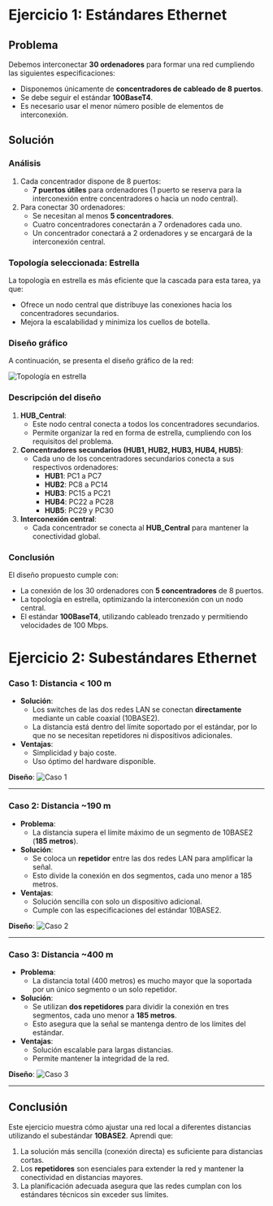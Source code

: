 # Ejercicio 1: Estándares Ethernet

## Problema
Debemos interconectar **30 ordenadores** para formar una red cumpliendo las siguientes especificaciones:
- Disponemos únicamente de **concentradores de cableado de 8 puertos**.
- Se debe seguir el estándar **100BaseT4**.
- Es necesario usar el menor número posible de elementos de interconexión.

## Solución

### Análisis
1. Cada concentrador dispone de 8 puertos:
   - **7 puertos útiles** para ordenadores (1 puerto se reserva para la interconexión entre concentradores o hacia un nodo central).
2. Para conectar 30 ordenadores:
   - Se necesitan al menos **5 concentradores**.
   - Cuatro concentradores conectarán a 7 ordenadores cada uno.
   - Un concentrador conectará a 2 ordenadores y se encargará de la interconexión central.

### Topología seleccionada: Estrella
La topología en estrella es más eficiente que la cascada para esta tarea, ya que:
- Ofrece un nodo central que distribuye las conexiones hacia los concentradores secundarios.
- Mejora la escalabilidad y minimiza los cuellos de botella.

### Diseño gráfico
A continuación, se presenta el diseño gráfico de la red:

![Topología en estrella](https://i.imgur.com/BGYCQ1C.png)

### Descripción del diseño
1. **HUB_Central**:
   - Este nodo central conecta a todos los concentradores secundarios.
   - Permite organizar la red en forma de estrella, cumpliendo con los requisitos del problema.
2. **Concentradores secundarios (HUB1, HUB2, HUB3, HUB4, HUB5)**:
   - Cada uno de los concentradores secundarios conecta a sus respectivos ordenadores:
     - **HUB1**: PC1 a PC7
     - **HUB2**: PC8 a PC14
     - **HUB3**: PC15 a PC21
     - **HUB4**: PC22 a PC28
     - **HUB5**: PC29 y PC30
3. **Interconexión central**:
   - Cada concentrador se conecta al **HUB_Central** para mantener la conectividad global.

### Conclusión
El diseño propuesto cumple con:
- La conexión de los 30 ordenadores con **5 concentradores** de 8 puertos.
- La topología en estrella, optimizando la interconexión con un nodo central.
- El estándar **100BaseT4**, utilizando cableado trenzado y permitiendo velocidades de 100 Mbps.



# Ejercicio 2: Subestándares Ethernet
### Caso 1: Distancia < 100 m
- **Solución**:
  - Los switches de las dos redes LAN se conectan **directamente** mediante un cable coaxial (10BASE2).
  - La distancia está dentro del límite soportado por el estándar, por lo que no se necesitan repetidores ni dispositivos adicionales.
- **Ventajas**:
  - Simplicidad y bajo coste.
  - Uso óptimo del hardware disponible.

**Diseño**:
![Caso 1](https://i.imgur.com/u7Dl9Gt.png)

---

### Caso 2: Distancia ~190 m
- **Problema**:
  - La distancia supera el límite máximo de un segmento de 10BASE2 (**185 metros**).
- **Solución**:
  - Se coloca un **repetidor** entre las dos redes LAN para amplificar la señal.
  - Esto divide la conexión en dos segmentos, cada uno menor a 185 metros.
- **Ventajas**:
  - Solución sencilla con solo un dispositivo adicional.
  - Cumple con las especificaciones del estándar 10BASE2.

**Diseño**:
![Caso 2](https://i.imgur.com/fa5rx6D.png)

---

### Caso 3: Distancia ~400 m
- **Problema**:
  - La distancia total (400 metros) es mucho mayor que la soportada por un único segmento o un solo repetidor.
- **Solución**:
  - Se utilizan **dos repetidores** para dividir la conexión en tres segmentos, cada uno menor a **185 metros**.
  - Esto asegura que la señal se mantenga dentro de los límites del estándar.
- **Ventajas**:
  - Solución escalable para largas distancias.
  - Permite mantener la integridad de la red.

**Diseño**:
![Caso 3](https://i.imgur.com/9hLsGXQ.png)

---

## Conclusión
Este ejercicio muestra cómo ajustar una red local a diferentes distancias utilizando el subestándar **10BASE2**. Aprendi que:
1. La solución más sencilla (conexión directa) es suficiente para distancias cortas.
2. Los **repetidores** son esenciales para extender la red y mantener la conectividad en distancias mayores.
3. La planificación adecuada asegura que las redes cumplan con los estándares técnicos sin exceder sus límites.
